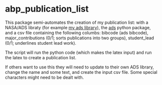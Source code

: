 # abp_publication_list

This package semi-automates the creation of my publication list: with a NASA/ADS libraty (for example [my ads library](https://ui.adsabs.harvard.edu/public-libraries/hJ77Di5nQ0qwHYNpG0yRpA)), the [ads](https://github.com/andycasey/ads) python package, and a csv file containing the following columbs: bibcode (ads bibcode), major_contributions (0/1; sorts publications into two groups), student_lead (0/1; underlines student lead work).

The script will run the python code (which makes the latex input) and run the latex to create a publication list.

If others want to use this they will need to update to their own ADS library, change the name and some text, and create the input csv file.  Some special characters might need to be dealt with.

